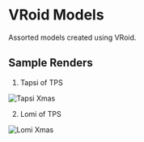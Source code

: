 VRoid Models
============

Assorted models created using VRoid.

Sample Renders
--------------

1. Tapsi of TPS

![Tapsi Xmas](https://github.com/rpfilomeno/vroid/blob/master/renders/tapsi-xmas.png?raw=true)

2. Lomi of TPS

![Lomi Xmas](https://github.com/rpfilomeno/vroid/blob/master/renders/lomi-xmas.png?raw=true)

